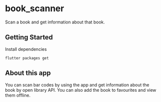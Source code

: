 # book_scanner

Scan a book and get information about that book.

## Getting Started

Install dependencies

```
flutter packages get
```

## About this app

You can scan bar codes by using the app and get information about the book by open library API.
You can also add the book to favourites and view them offline.

